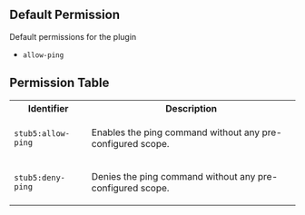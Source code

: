 ## Default Permission

Default permissions for the plugin

- `allow-ping`

## Permission Table

<table>
<tr>
<th>Identifier</th>
<th>Description</th>
</tr>


<tr>
<td>

`stub5:allow-ping`

</td>
<td>

Enables the ping command without any pre-configured scope.

</td>
</tr>

<tr>
<td>

`stub5:deny-ping`

</td>
<td>

Denies the ping command without any pre-configured scope.

</td>
</tr>
</table>
